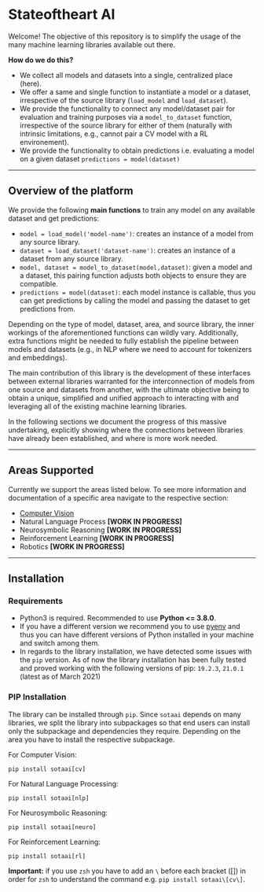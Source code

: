# Stateoftheart AI

Welcome! The objective of this repository is to simplify the usage of the many
machine learning libraries available out there.

**How do we do this?**

- We collect all models and datasets into a single, centralized place (here).
- We offer a same and single function to instantiate a model or a dataset,
  irrespective of the source library (`load_model` and `load_dataset`).
- We provide the functionality to connect any model/dataset pair for evaluation
  and training purposes via a `model_to_dataset` function, irrespective of the
  source library for either of them (naturally with intrinsic limitations, e.g.,
  cannot pair a CV model with a RL environement).
- We provide the functionality to obtain predictions i.e. evaluating a model on
  a given dataset `predictions = model(dataset)`

______________________________________________________________________

## Overview of the platform

We provide the following **main functions** to train any model on any
available dataset and get predictions:

- `model = load_model('model-name')`: creates an instance of a model from any source library.
- `dataset = load_dataset('dataset-name')`: creates an instance of a dataset from any source library.
- `model, dataset = model_to_dataset(model,dataset)`: given a model and a dataset, this pairing function
  adjusts both objects to ensure they are compatible.
- `predictions = model(dataset)`: each model instance is callable, thus you can get
  predictions by calling the model and passing the dataset to get predictions
  from.

Depending on the type of model, dataset, area, and source library, the inner
workings of the aforementioned functions can wildly vary. Additionally, extra
functions might be needed to fully establish the pipeline between models and
datasets (e.g., in NLP where we need to account for tokenizers and embeddings).

The main contribution of this library is the development of these interfaces
between external libraries warranted for the interconnection of models from one
source and datasets from another, with the ultimate objective being to obtain a
unique, simplified and unified approach to interacting with and leveraging all
of the existing machine learning libraries.

In the following sections we document the progress of this massive undertaking,
explicitly showing where the connections between libraries have already been
established, and where is more work needed.

______________________________________________________________________

## Areas Supported

Currently we support the areas listed below. To see more information and
documentation of a specific area navigate to the respective section:

- [Computer Vision](https://github.com/stateoftheartai/sotaai/blob/master/docs/sotaai/cv/README.md)
- Natural Language Process **\[WORK IN PROGRESS\]**
- Neurosymbolic Reasoning **\[WORK IN PROGRESS\]**
- Reinforcement Learning **\[WORK IN PROGRESS\]**
- Robotics **\[WORK IN PROGRESS\]**

______________________________________________________________________

## Installation

### Requirements

- Python3 is required. Recommended to use **Python \<= 3.8.0**.
- If you have a different version we recommend you to use
  [pyenv](https://github.com/pyenv/pyenv) and thus you can have different
  versions of Python installed in your machine and switch among them.
- In regards to the library installation, we have detected some issues with
  the `pip` version. As of now the library installation has been fully tested
  and proved working with the following versions of pip: `19.2.3`, `21.0.1`
  (latest as of March 2021)

### PIP Installation

The library can be installed through `pip`. Since `sotaai` depends on many
libraries, we split the library into subpackages so that end users can install
only the subpackage and dependencies they require. Depending on the area you
have to install the respective subpackage.

For Computer Vision:

```
pip install sotaai[cv]
```

For Natural Language Processing:

```
pip install sotaai[nlp]
```

For Neurosymbolic Reasoning:

```
pip install sotaai[neuro]
```

For Reinforcement Learning:

```
pip install sotaai[rl]
```

**Important:** if you use `zsh` you have to add an `\` before each bracket (\[\])
in order for `zsh` to understand the command e.g. `pip install sotaai\[cv\]`.
